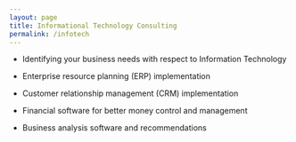 ```yaml
---
layout: page
title: Informational Technology Consulting
permalink: /infotech
---
```


- Identifying your business needs with respect to Information Technology
 
- Enterprise resource planning (ERP) implementation
 
- Customer relationship management (CRM) implementation
 
- Financial software for better money control and management
 
- Business analysis software and recommendations

